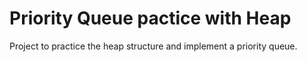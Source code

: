 # Priority Queue pactice with Heap

Project to practice the heap structure and implement a priority queue.

